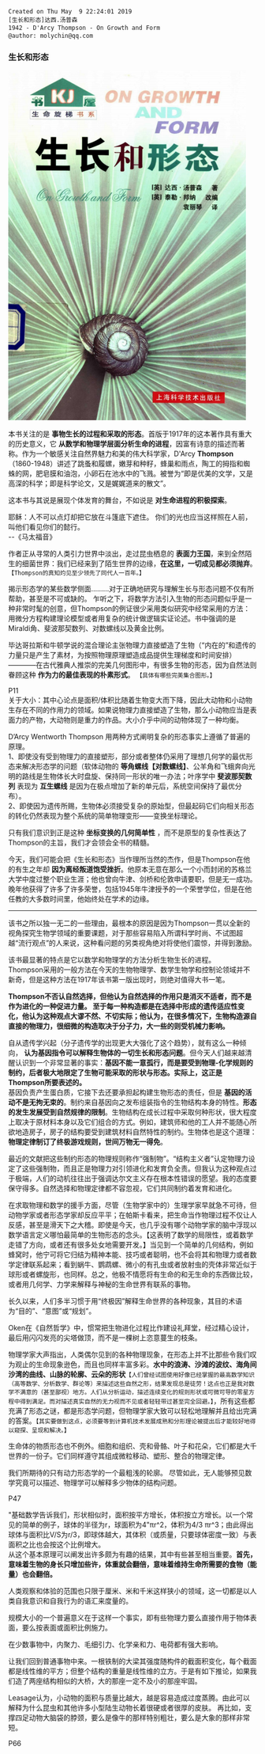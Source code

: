 ```
Created on Thu May  9 22:24:01 2019
[生长和形态]达西.汤普森
1942 - D'Arcy Thompson - On Growth and Form
@author: molychin@qq.com
```
### 生长和形态

![](res/szxt01.png)

本书关注的是 **事物生长的过程和采取的形态**。首版于1917年的这本著作具有重大的历史意义，它 **从数学和物理学层面分析生命的进程**，因富有诗意的描述而著称。作为一个敏感关注自然界魅力和美的伟大科学家，D'Arcy **Thompson**（1860-1948）讲述了跳蚤和履螺，嫩芽和种籽，蜂巢和雨点，陶工的拇指和蜘蛛的网，肥皂膜和油泡，小卵石在池水中的飞溅。被誉为“即是优美的文学，又是高深的科学；即是科学论文，又是娓娓道来的散文”。

这本书与其说是展现个体发育的舞台，不如说是 **对生命进程的积极探索**。

耶稣：人不可以点灯却把它放在斗篷底下遮住。
你们的光也应当这样照在人前，叫他们看见你们的懿行。  
--《马太福音》

作者正从寻常的人类引力世界中淡出，走过昆虫栖息的 **表面力王国**，来到全然陌生的细菌世界：我们已经来到了陌生世界的边缘，**在这里，一切成见都必须抛弃**。
`【Thompson的真知灼见至少领先了同代人一百年。】`

揭示形态学的某些数学侧面………对于正确地研究与理解生长与形态问题不仅有所帮助，甚至是不可或缺的。
乍听之下，将数学方法引入生物的形态问题似乎是一种非常时髦的创意，但Thompson的例证很少采用类似研究中经常采用的方法：用微分方程构建理论模型或者用复杂的统计做逻辑实证论述。书中强调的是Miraldi角、斐波那契数列、对数螺线以及黄金比例。


毕达哥拉斯和牛顿学说的混合理论主张物理力直接塑造了生物（“内在的”和遗传的力量只是产生了素材，为按照物理原理塑造成品提供生理梯度和时间安排）————在古代雅典人推崇的完美几何图形中，有很多生物的形态，因为自然法则眷顾这种 **作为力的最佳表现的朴素形式**。
`【具体有哪些完美集合图形。】`

P11  
关于大小：其中心论点是面积/体积比随着生物变大而下降，因此大动物和小动物生存在不同的作用力的领域。如果说物理力直接塑造了生物，那么小动物应当是表面力的产物，大动物则是重力的作品。大小介乎中间的动物体现了一种均衡。

D’Arcy Wentworth Thompson 用两种方式阐明复杂的形态事实上遵循了普遍的原理。  
1、即使没有受到物理力的直接塑形，部分或者整体仍采用了理想几何学的最优形态来解决形态学的问题（软体动物的 **等角螺线【对数螺线】**、公羊角和飞蛾奔向光明的路线是生物体长大时盘旋、保持同一形状的唯一办法；叶序学中 **斐波那契数列** 表现为 **互生螺线** 是因为在极点增加了新的单元后，系统空间保持了最优分布）。  
2、即使因为遗传所赐，生物体必须接受复杂的原始型，但最起码它们向相关形态的转化仍然表现为整个系统的简单物理变形——变换坐标理论。


只有我们意识到正是这种 **坐标变换的几何简单性** ，而不是原型的复杂性表达了Thompson的主旨，我们才会领会全书的精髓。

今天，我们可能会把《生长和形态》当作理所当然的杰作，但是Thompson在他的有生之年却 **因为离经叛道饱受挫折**。他原本无意在那么一个小而封闭的苏格兰大学中度过整个职业生涯；他也曾向牛津、剑桥和伦敦申请要职，但是无一成功。晚年他获得了许多了许多荣誉，包括1945年牛津授予的一个荣誉学位，但是在他任教的大多数时间里，他始终处在学术的边缘。

---
该书之所以独一无二的一些理由，最根本的原因是因为Thompson一贯以全新的视角探究生物学领域的重要课题，对于那些容易陷入所谓科学时尚、不试图超越“流行观点”的人来说，这种看问题的另类视角绝对将使他们震惊，并得到激励。

该书最显著的特点是它以数学和物理学的方法分析生物生长的进程。  
Thompson采用的一般方法在今天的生物物理学、数学生物学和控制论领域并不新奇，但是这种方法在1917年该书第一版出现时，则绝对值得大书一笔。

**Thompson不否认自然选择，但他认为自然选择的作用只是消灭不适者，而不是作为进化的一种促进力量。 至于每一种构造都是在选择中形成的遗传适应性变化，他认为这种观点大谬不然、不切实际；他认为，在很多情况下，生物构造源自直接的物理力，很细微的构造取决于分子力，大一些的则受机械力影响。**


自从遗传学兴起（分子遗传学的出现更大大强化了这个趋势），就有这么一种倾向， **认为基因指令可以解释生物体的一切生长和形态问题**。但今天人们越来越清醒认识到一个非常显著的事实：**基因不能一意孤行，而是要受到物理-化学规则的制约，后者极大地限定了生物可能采取的形状与形态。实际上，这正是Thompson所要表述的。**  
基因负责产生蛋白质，它接下去还要承担起构建生物形态的责任，但是 **基因的活动不是无拘无束的**。制约来自基因向之发布组装指令的生物结构本身的特性。**形态的发生发展受到自然规律的限制**。生物结构在成长过程中采取何种形状，很大程度上取决于原材料本身以及它们组合的方式。例如，建筑师和他的工人并不能随心所欲地造房子，房子的结构要受到建筑材料自然特性的制约。生物体也是这个道理：**物理定律制订了终极游戏规则，世间万物无一得免**。

最近的文献把这些制约形态的物理规则称作“强制物”。“结构主义者”认定物理力设定了这些强制物，而且正是物理力对引领进化和发育负全责。但我认为这种观点过于极端，人们的动机往往出于强调达尔文主义存在根本性错误的愿望。我的态度要保守得多。自然选择和物理定律都不容忽视，它们共同制约着发育和进化。

在求取物理和数学的援手方面，尽管（生物学家中的）生理学家早就急不可待，但动物学家或者形态学家却反应平平；在帕斯卡看来，把生命当作物理过程不仅让人反感，甚至是滑天下之大稽。即使是今天，也几乎没有哪个动物学家的脑中浮现以数学语言定义哪怕最简单的生物形态的念头。【这表明了数学的局限性，或着数学走错了方向，或者还有很多处女地需要开发。】当见到一个简单的几何结构，例如蜂窝时，他宁可将它归结为精神本能、技巧或者聪明，也不会将其和物理力或者数学定律联系起来；看到蜗牛、鹦鹉螺、微小的有孔虫或者放射虫的壳体非常近似于球形或者螺旋形，也同样。总之，他极不情愿将有生命的和无生命的东西做比较，或者用几何学、力学来解释与神秘的生命世界有联系的事物。

长久以来，人们多半习惯于用“终极因”解释生命世界的各种现象，其目的术语为“目的”、“意图”或“规划”。

Oken在《自然哲学》中，惯常把生物进化过程比作建设礼拜堂，经过精心设计，最后用闪闪发亮的尖塔做顶，而不是一棵树上恣意蔓生的枝条。

物理学家大声指出，人类偶尔见到的各种物理现象，在形态上并不比那些令我们叹为观止的生命现象逊色，而且也同样丰富多彩。**水中的浪涛、沙滩的波纹、海角间沙湾的曲线、山脉的轮廓、云朵的形状**`【人们曾经试图使用好像已经掌握的最高数学知识（高等数学、分析数学、群论等）来描述这些自然之形，结果发现总是徒劳！这点也正是我对数学不满意的（甚至鄙视）地方。人们从分析运动，描述连续变化的规则形状或可微可导的零星方程中得到满足。而对描述真实自然的无力视而不见或者轻轻带过甚至完全回避。】`，所有这些都充满了形态之谜，都是形态学问题，但物理学家大致可以轻松地理解并且给出完满的答案。`【其实要做到这点，必须要等到计算机技术发展成熟和分形理论被提出后才能较好地得以窥探、呈现和解决。】`

生命体的物质形态也不例外。细胞和组织、壳和骨骼、叶子和花朵，它们都是大千世界的一份子。它们同样遵守其组成微粒移动、塑形、整合的物理定律。

我们所期待的只有动力形态学的一个最粗浅的轮廓。
尽管如此，无人能够预见数学究竟可以描述、物理学可以解释多少物体的结构问题。

P47

"基础数学告诉我们，形状相似时，面积按平方增长，体积按立方增长。以一个常见的简单的例子，球体的半径为r，球面积为4"πr^2，体积为4/3 πr^3；由此得出球体与面积比V/S为r/3，即球体越大，其体积（或质量，只要球体密度一致）与表面积之比也会按这个比例增大。  
从这个基本原理可以阐发出许多颇为有趣的结果，其中有些甚至相当重要。**首先，意味着生物的身长只增加些许，体重就会翻倍，意味着维持生命所需要的食物（能量）也会翻倍。**

人类观察和体验的范围也只限于厘米、米和千米这样狭小的领域，这一切都是以人类自我意识和自我行为的语汇来度量的。

规模大小的一个普遍意义在于这样一个事实，即有些物理力要么直接作用于物体表面，要么按表面或面积比例施力。

在少数事物中，内聚力、毛细引力、化学亲和力、电荷都有强大影响。

让我们回到普通事物中来。一根铁制的大梁其强度随构件的截面积变化，每个截面都是线性维的平方；但整个结构的重量是线性维的立方。于是有如下推论，如果我们造了两座结构相似的大桥，大的那座一定不及小的那座牢固。

Leasage认为，小动物的面积与质量比越大，越是容易造成过度蒸腾。由此可以解释为什么昆虫和其他许多小型陆生动物长着很硬或者很厚的皮肤。
再比如，支撑四足动物大脑袋的脖颈，要么是像牛的那样特别粗壮，要么是大象的那样非常短。


















P66
